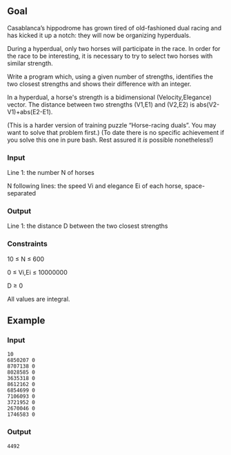 ## Goal
Casablanca’s hippodrome has grown tired of old-fashioned dual racing and has kicked it up a notch: they will now be organizing hyperduals.

During a hyperdual, only two horses will participate in the race. In order for the race to be interesting, it is necessary to try to select two horses with similar strength.

Write a program which, using a given number of strengths, identifies the two closest strengths and shows their difference with an integer.

In a hyperdual, a horse's strength is a bidimensional (Velocity,Elegance) vector. The distance between two strengths (V1,E1) and (V2,E2) is abs(V2-V1)+abs(E2-E1).

(This is a harder version of training puzzle “Horse-racing duals”. You may want to solve that problem first.)
(To date there is no specific achievement if you solve this one in pure bash. Rest assured it *is* possible nonetheless!)

### Input

Line 1: the number N of horses

N following lines: the speed Vi and elegance Ei of each horse, space-separated
### Output
Line 1: the distance D between the two closest strengths
### Constraints

10 ≤ N ≤ 600

0 ≤ Vi,Ei ≤ 10000000

D ≥ 0

All values are integral.

## Example
### Input
	10
	6850207 0
	8707138 0
	8028585 0
	3635318 0
	8612162 0
	6854699 0
	7106093 0
	3721952 0
	2670046 0
	1746583 0
### Output
	4492